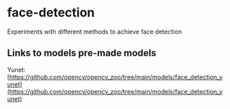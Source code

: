 # face-detection

Experiments with different methods to achieve face detection

## Links to models pre-made models

Yunet: [https://github.com/opencv/opencv_zoo/tree/main/models/face_detection_yunet](https://github.com/opencv/opencv_zoo/tree/main/models/face_detection_yunet)

